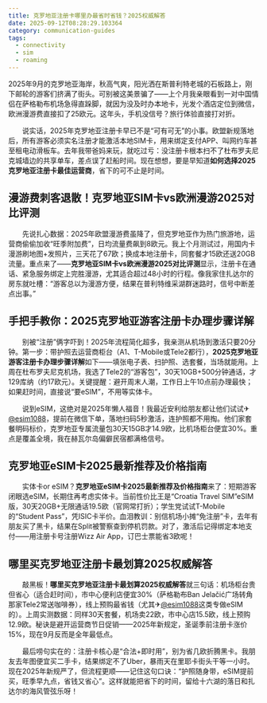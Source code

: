 ```yaml
---
title: 克罗地亚注册卡哪里办最省时省钱？2025权威解答
date: 2025-09-12T08:28:29.103364
category: communication-guides
tags:
  - connectivity
  - sim
  - roaming
---
```


2025年9月的克罗地亚海岸，秋高气爽，阳光洒在斯普利特老城的石板路上，刚下邮轮的游客们挤满了街头。可别被这美景骗了——上个月我亲眼看到一对中国情侣在萨格勒布机场急得直跺脚，就因为没及时办本地卡，光发个酒店定位到微信，欧洲漫游费直接扣了25欧元。这年头，手机没信号？旅行体验直接打对折。

　　说实话，2025年克罗地亚注册卡早已不是“可有可无”的小事。欧盟新规落地后，所有游客必须实名注册才能激活本地SIM卡，用来绑定支付APP、叫网约车甚至租电动滑板车。去年我带爸妈来玩，就吃过亏：没注册卡根本扫不了杜布罗夫尼克城墙边的共享单车，差点误了赶船时间。现在想想，要是早知道**如何选择2025克罗地亚注册卡最佳运营商**，省下的可不止是时间。

## 漫游费刺客退散！克罗地亚SIM卡vs欧洲漫游2025对比评测

　　先说扎心数据：2025年欧盟漫游费虽降了，但克罗地亚作为热门旅游地，运营商偷偷加收“旺季附加费”，日均流量费飙到8欧元。我上个月测试过，用国内卡漫游刷地图+发照片，三天花了67欧；换成本地注册卡，同套餐才15欧还送20GB流量。重点来了——**克罗地亚SIM卡vs欧洲漫游2025对比评测**显示，注册卡在通话、紧急服务绑定上完胜漫游，尤其适合超过48小时的行程。像我家住扎达尔的房东就吐槽：“游客总以为漫游方便，结果在普利特维采湖群迷路时，信号中断差点出事。”

## 手把手教你：2025克罗地亚游客注册卡办理步骤详解

　　别被“注册”俩字吓到！2025年流程简化超多，我亲测从机场到激活只要20分钟。第一步：带护照去运营商柜台（A1、T-Mobile或Tele2都行），**2025克罗地亚游客注册卡办理步骤详解**如下——填张电子表、扫护照、选套餐，当场就能用。上周在杜布罗夫尼克机场，我选了Tele2的“游客包”，30天10GB+500分钟通话，才129库纳（约17欧元）。关键提醒：避开周末人潮，工作日上午10点前办理最快；如果赶时间，直接说“要eSIM”，不用等实体卡。

　　说到eSIM，这绝对是2025年懒人福音！我最近安利给朋友都让他们试试✈[@esim1088](https://t.me/s/esim1088)，提前在微信下单，落地扫码5秒激活，连护照都不用掏。他们家套餐明码标价，克罗地亚专属流量包30天15GB才14.9欧，比机场柜台便宜30%。重点是覆盖全境，我在赫瓦尔岛偏僻民宿都满格信号。

## 克罗地亚eSIM卡2025最新推荐及价格指南

　　实体卡or eSIM？**克罗地亚eSIM卡2025最新推荐及价格指南**来了：短期游客闭眼选eSIM，长期住再考虑实体卡。当前性价比王是“Croatia Travel SIM”eSIM版，30天20GB+无限通话19.5欧（官网常打折）；学生党试试T-Mobile的“Student Pass”，凭ISIC卡半价。血泪教训：别信机场小摊“免注册”卡，去年有朋友买了黑卡，结果在Split被警察查到停机罚款。对了，激活后记得绑定本地支付——用注册卡号注册Wizz Air App，订巴士票能省3欧呢！

## 哪里买克罗地亚注册卡最划算2025权威解答

　　敲黑板！**哪里买克罗地亚注册卡最划算2025权威解答**就三句话：机场柜台贵但省心（适合赶时间），市中心便利店便宜30%（萨格勒布Ban Jelačić广场转角那家Tele2常送咖啡券），线上预购最省钱（尤其✈[@esim1088](https://t.me/s/esim1088)这类专做eSIM的）。上周实测数据：同样30天套餐，机场卖22欧，市中心店15.5欧，线上预购12.9欧。秘诀是避开运营商节日促销——2025年新规定，圣诞季前注册卡涨价15%，现在9月反而是全年最低点。

　　最后唠句实在的：注册卡核心是“合法+即时用”，别为省几欧折腾黑卡。我朋友去年图便宜买二手卡，结果绑定不了Uber，暴雨天在里耶卡街头干等一小时。现在2025年新规严了，但流程更顺——记住这句口诀：“护照随身带，eSIM提前买，旺季早九点，省钱又省心”。这样就能把省下的时间，留给十六湖的落日和扎达尔的海风管弦乐呀！